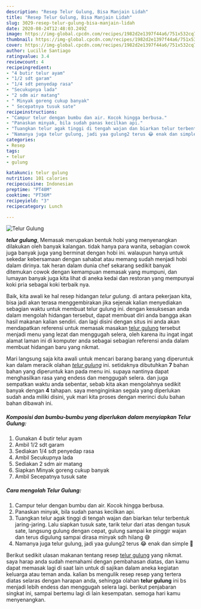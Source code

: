 ```yaml
---
description: "Resep Telur Gulung, Bisa Manjain Lidah"
title: "Resep Telur Gulung, Bisa Manjain Lidah"
slug: 3029-resep-telur-gulung-bisa-manjain-lidah
date: 2020-08-24T12:48:03.249Z
image: https://img-global.cpcdn.com/recipes/1982d2e1397f44a6/751x532cq70/telur-gulung-foto-resep-utama.jpg
thumbnail: https://img-global.cpcdn.com/recipes/1982d2e1397f44a6/751x532cq70/telur-gulung-foto-resep-utama.jpg
cover: https://img-global.cpcdn.com/recipes/1982d2e1397f44a6/751x532cq70/telur-gulung-foto-resep-utama.jpg
author: Lucille Santiago
ratingvalue: 3.4
reviewcount: 4
recipeingredient:
- "4 butir telur ayam"
- "1/2 sdt garam"
- "1/4 sdt penyedap rasa"
- "Secukupnya lada"
- "2 sdm air matang"
- " Minyak goreng cukup banyak"
- " Secepatnya tusuk sate"
recipeinstructions:
- "Campur telur dengan bumbu dan air. Kocok hingga berbusa."
- "Panaskan minyak, bila sudah panas kecilkan api."
- "Tuangkan telur agak tinggi di tengah wajan dan biarkan telur terbentuk jaring-jaring. Lalu siapkan tusuk sate, tarik telur dari atas dengan tusuk sate, langsung gulung dengan cepat, gulung sampai ke pinggir wajan dan terus digulung sampai dirasa minyak sdh hilang 😅"
- "Namanya juga telur gulung, jadi yaa gulung2 terus 😂 enak dan simple 🤤"
categories:
- Resep
tags:
- telur
- gulung

katakunci: telur gulung 
nutrition: 101 calories
recipecuisine: Indonesian
preptime: "PT40M"
cooktime: "PT36M"
recipeyield: "3"
recipecategory: Lunch

---
```



![Telur Gulung](https://img-global.cpcdn.com/recipes/1982d2e1397f44a6/751x532cq70/telur-gulung-foto-resep-utama.jpg)

<b><i>telur gulung</i></b>, Memasak merupakan bentuk hobi yang menyenangkan dilakukan oleh banyak kalangan. tidak hanya para wanita, sebagian cowok juga banyak juga yang berminat dengan hobi ini. walaupun hanya untuk sekedar kebersamaan dengan sahabat atau memang sudah menjadi hobi dalam dirinya. tak heran dalam dunia chef sekarang sedikit banyak ditemukan cowok dengan kemampuan memasak yang mumpuni, dan lumayan banyak juga kita lihat di aneka kedai dan restoran yang mempunyai koki pria sebagai koki terbaik nya.

Baik, kita awali ke hal resep hidangan <i>telur gulung</i>. di antara pekerjaan kita, bisa jadi akan terasa menggembirakan jika sejenak kalian menyediakan sebagian waktu untuk membuat telur gulung ini. dengan kesuksesan anda dalam mengolah hidangan tersebut, dapat membuat diri anda bangga akan hasil makanan kalian sendiri. dan lagi disini dengan situs ini anda akan mendapatkan referensi untuk memasak masakan <u>telur gulung</u> tersebut menjadi menu yang lezat dan menggugah selera, oleh karena itu ingat ingat alamat laman ini di komputer anda sebagai sebagian referensi anda dalam membuat hidangan baru yang nikmat.




Mari langsung saja kita awali untuk mencari barang barang yang diperuntuk kan dalam meracik olahan <u><i>telur gulung</i></u> ini. setidaknya dibutuhkan <b>7</b> bahan bahan yang diperuntuk kan pada menu ini. supaya nantinya dapat menghasilkan rasa yang endess dan menggugah selera. dan juga sempatkan waktu anda sebentar, sebab kita akan mengolahnya sedikit banyak dengan <b>4</b> tahapan. saya menginginkan segala yang diperlukan sudah anda miliki disini, yuk mari kita proses dengan merinci dulu bahan bahan dibawah ini.

<!--inarticleads1-->

##### Komposisi dan bumbu-bumbu yang diperlukan dalam menyiapkan Telur Gulung:

1. Gunakan 4 butir telur ayam
1. Ambil 1/2 sdt garam
1. Sediakan 1/4 sdt penyedap rasa
1. Ambil Secukupnya lada
1. Sediakan 2 sdm air matang
1. Siapkan  Minyak goreng cukup banyak
1. Ambil  Secepatnya tusuk sate




<!--inarticleads2-->

##### Cara mengolah Telur Gulung:

1. Campur telur dengan bumbu dan air. Kocok hingga berbusa.
1. Panaskan minyak, bila sudah panas kecilkan api.
1. Tuangkan telur agak tinggi di tengah wajan dan biarkan telur terbentuk jaring-jaring. Lalu siapkan tusuk sate, tarik telur dari atas dengan tusuk sate, langsung gulung dengan cepat, gulung sampai ke pinggir wajan dan terus digulung sampai dirasa minyak sdh hilang 😅
1. Namanya juga telur gulung, jadi yaa gulung2 terus 😂 enak dan simple 🤤




Berikut sedikit ulasan makanan tentang resep <u>telur gulung</u> yang nikmat. saya harap anda sudah memahami dengan pembahasan diatas, dan kamu dapat memasak lagi di saat lain untuk di sajikan dalam aneka kegiatan keluarga atau teman anda. kalian bs mengulik resep resep yang tertera diatas selaras dengan harapan anda, sehingga olahan <b>telur gulung</b> ini bs menjadi lebih endess dan menggugah selera lagi. berikut penjabaran singkat ini, sampai bertemu lagi di lain kesempatan. semoga hari kamu menyenangkan.
